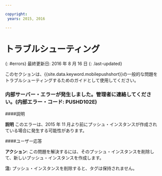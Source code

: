 ```yaml
---

copyright:
 years: 2015, 2016

---
```


# トラブルシューティング
{: #errors}
最終更新日: 2016 年 8 月 16 日
{: .last-updated}

このセクションは、{{site.data.keyword.mobilepushshort}}の一般的な問題をトラブルシューティングするためのガイドとして使用してください。


### 内部サーバー・エラーが発生しました。管理者に連絡してください。(内部エラー・コード: PUSHD102E)

####説明

**説明** このエラーは、2015 年 11 月より前にプッシュ・インスタンスが作成されている場合に発生する可能性があります。  

####ユーザー応答

**アクション**: この問題を解決するには、そのプッシュ・インスタンスを削除して、新しいプッシュ・インスタンスを作成します。

**注:** プッシュ・インスタンスを削除すると、タグは保持されません。

